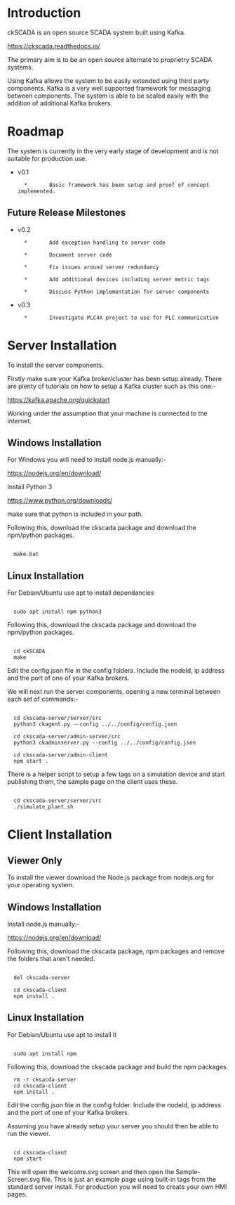 Introduction
===================================

ckSCADA is an open source SCADA system built using Kafka.

https://ckscada.readthedocs.io/

The primary aim is to be an open source alternate to proprietry SCADA systems.

Using Kafka allows the system to be easily extended using third party
components. Kafka is a very well supported framework for messaging between
components. The system is able to be scaled easily with the addition of additional
Kafka brokers.

Roadmap
===================================

The system is currently in the very early stage of development and is not suitable
for production use.

* v0.1

        *       Basic framework has been setup and proof of concept implemented.

Future Release Milestones
-----------------------------------

* v0.2  

        *       Add exception handling to server code

        *       Document server code

        *       Fix issues around server redundancy

        *       Add additional devices including server metric tags

        *       Discuss Python implementation for server components

* v0.3  

        *       Investigate PLC4X project to use for PLC communication

Server Installation
===================================

To install the server components.

Firstly make sure your Kafka broker/cluster has been setup already. There are
plenty of tutorials on how to setup a Kafka cluster such as this one:-

https://kafka.apache.org/quickstart

Working under the assumption that your machine is connected to the internet.

Windows Installation
-----------------------------------

For Windows you will need to install node.js manually:-

https://nodejs.org/en/download/

Install Python 3

https://www.python.org/downloads/

make sure that python is included in your path.

Following this, download the ckscada package and download the npm/python packages.

```

  make.bat

```

Linux Installation
-----------------------------------

For Debian/Ubuntu use apt to install dependancies

```

  sudo apt install npm python3

```

Following this, download the ckscada package and download the npm/python packages.

```

  cd ckSCADA
  make

```

Edit the config.json file in the config folders.
Include the nodeId, ip address and the port of one of your Kafka brokers.

We will next run the server components, opening a new terminal between each set of commands:-

```

  cd ckscada-server/server/src
  python3 ckagent.py --config ../../config/config.json

  cd ckscada-server/admin-server/src
  python3 ckadminserver.py --config ../../config/config.json

  cd ckscada-server/admin-client
  npm start .

```

There is a helper script to setup a few tags on a simulation device and start
publishing them, the sample page on the client uses these.

```

  cd ckscada-server/server/src
  ./simulate_plant.sh

```

Client Installation
===================================

Viewer Only
-----------------------------------

To install the viewer download the Node.js package from nodejs.org for your
operating system.

Windows Installation
-----------------------------------

Install node.js manually:-

https://nodejs.org/en/download/

Following this, download the ckscada package, npm packages and
remove the folders that aren't needed.

```

  del ckscada-server

  cd ckscada-client
  npm install .

```

Linux Installation
-----------------------------------

For Debian/Ubuntu use apt to install it

```

  sudo apt install npm

```

Following this, download the ckscada package and build the npm packages.

```
  rm -r cksacda-server
  cd ckscada-client
  npm install .

```

Edit the config.json file in the config folder.
Include the nodeId, ip address and the port of one of your Kafka brokers.

Assuming you have already setup your server you should then be able to run the viewer.

```

  cd ckscada-client
  npm start

```

This will open the welcome.svg screen and then open the Sample-Screen.svg file.
This is just an example page using built-in tags from the standard server install.
For production you will need to create your own HMI pages.
